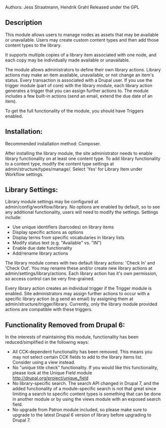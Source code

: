 Authors:  Jess Straatmann, Hendrik Grahl
Released under the GPL


## Description

This module allows users to manage nodes as assets that may be available or unavailable. Users may create custom content types and then add those content types to the library.

It supports multiple copies of a library item associated with one node, and each copy may be individually made available or unavailable.

The module allows administrators to define their own library actions. Library actions may make an item available, unavailable, or not change an item's status. Every transaction is associated with a Drupal user. If you use the trigger module (part of core) with the library module, each library action generates a trigger that you can assign further actions to. The module includes a few built-in actions (send an email, extend the due date of an item).

To get the full functionality of the module, you should have Triggers enabled.


## Installation:

Recommended installation method: Composer.

After installing the library module, the site administrator needs to enable library functionality on at least one content type.  To add library functionality to a content type, modify the content type settings at admin/structure/types/manage/<type>.  Select 'Yes' for Library Item under Workflow settings.


## Library Settings:

Library module settings may be configured at admin/config/workflow/library.  No options are enabled by default, so to see any additional functionality, users will need to modify the settings. Settings include:
* Use unique identifiers (barcodes) on library items
* Display specific actions as options
* Display terms from specific vocabularies in library lists
*  Modify status text (e.g. "Available" vs. "IN")
* Enable due date functionality
* Add/rename library actions

The library module comes with two default library actions: 'Check In' and 'Check Out'.  You may rename these and/or create new library actions at admin/settings/library/actions.
Each library action has it's own permission, so access control can be very fine-grained.

Every library action creates an individual trigger if the Trigger module is enabled.  Site administrators may assign further actions to occur with a specific library action (e.g send an email) by assigning them at admin/structure/trigger/library.  Currently, only the library module provided actions are compatible with these triggers.


## Functionality Removed from Drupal 6:

In the interests of maintaining this module, functionality has been reduced/simplified in the following ways:
* All CCK-dependent functionality has been removed. This means you may not select certain CCK fields to add to the library items list. Consider using a view instead.
* No "unique title check" functionality.  If you would like this functionality, please look at the Unique Field module http://drupal.org/project/unique_field
* No library-specific search.  The search API changed in Drupal 7, and the added functionality of a module-specific search is not that great since limiting a search to specific content types is something that can be done in another module or by using the views module with an exposed search field.
* No upgrade from Patron module included, so please make sure to upgrade to the latest Drupal 6 version of library before upgrading to Drupal 7.
